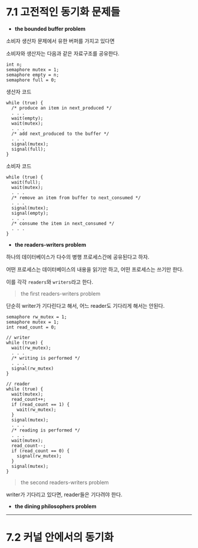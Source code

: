 # 7.1 고전적인 동기화 문제들

* **the bounded buffer problem**

소비자 생산자 문제에서 유한 버퍼를 가지고 있다면

소비자와 생산자는 다음과 같은 자료구조를 공유한다.

```
int n;
semaphore mutex = 1;
semaphore empty = n;
semaphore full = 0;
```

생산자 코드

```
while (true) {
  /* produce an item in next_produced */
  . . .
  wait(empty);
  wait(mutex);
  . . .
  /* add next_produced to the buffer */
  . . .
  signal(mutex);
  signal(full);
}
```

소비자 코드

```
while (true) {
  wait(full);
  wait(mutex);
  . . .
  /* remove an item from buffer to next_consumed */
  . . .
  signal(mutex);
  signal(empty);
  . . .
  /* consume the item in next_consumed */
  . . .
}
```

* **the readers-writers problem**

하나의 데이터베이스가 다수의 병행 프로세스간에 공유된다고 하자.

어떤 프로세스는 데이터베이스의 내용을 읽기만 하고, 어떤 프로세스는 쓰기만 한다.

이를 각각 `readers`와 `writers`라고 한다.

> the first readers-writers problem

단순히 writer가 기다린다고 해서, 어느 reader도 기다리게 해서는 안된다.

```
semaphore rw_mutex = 1;
semaphore mutex = 1;
int read_count = 0;

// writer
while (true) {
  wait(rw_mutex);
  . . .
  /* writing is performed */
  . . .
  signal(rw_mutex)
}

// reader
while (true) {
  wait(mutex);
  read_count++;
  if (read_count == 1) {
    wait(rw_mutex);
  }
  signal(mutex);
  . . .
  /* reading is performed */
  . . .
  wait(mutex);
  read_count--;
  if (read_count == 0) {
    signal(rw_mutex);
  }
  signal(mutex);
}
```

> the second readers-writers problem

writer가 기다리고 있다면, reader들은 기다려야 한다.

* **the dining philosophers problem**

* * *

# 7.2 커널 안에서의 동기화

